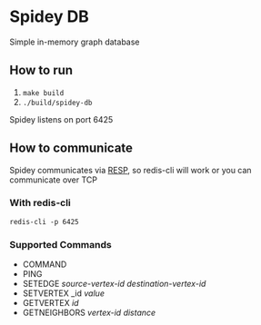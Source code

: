 # Spidey DB

Simple in-memory graph database

## How to run

1. `make build`
2. `./build/spidey-db`

Spidey listens on port 6425

## How to communicate

Spidey communicates via [RESP](https://redis.io/topics/protocol), so redis-cli
will work or you can communicate over TCP

### With redis-cli

`redis-cli -p 6425`

### Supported Commands

* COMMAND
* PING
* SETEDGE _source-vertex-id_ _destination-vertex-id_
* SETVERTEX _id _value_
* GETVERTEX _id_
* GETNEIGHBORS _vertex-id_ _distance_
